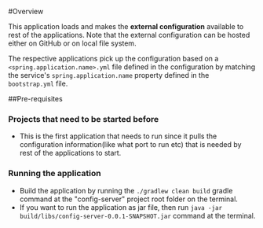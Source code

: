 #Overview

This application loads and makes the **external configuration** available to rest of the applications. Note that the external configuration can be hosted either on GitHub or on local file system.

The respective applications pick up the configuration based on a `<spring.application.name>.yml` file defined in the configuration by matching the service's `spring.application.name` property defined in the `bootstrap.yml` file.

##Pre-requisites

### Projects that need to be started before
* This is the first application that needs to run since it pulls the configuration information(like what port to run etc) that is needed by rest of the applications to start.

### Running the application
* Build the application by running the `./gradlew clean build` gradle command at the "config-server" project root folder on the terminal.
* If you want to run the application as jar file, then run `java -jar build/libs/config-server-0.0.1-SNAPSHOT.jar` command at the terminal.